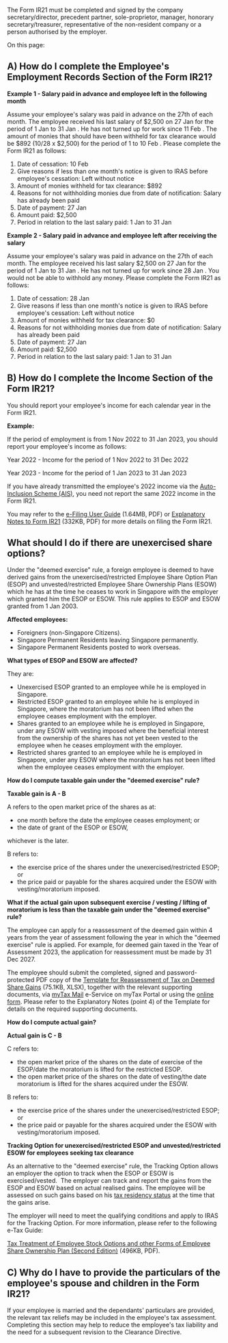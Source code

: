 The Form IR21 must be completed and signed by the company secretary/director, precedent partner, sole-proprietor, manager, honorary secretary/treasurer, representative of the non-resident company or a person authorised by the employer.

On this page:

## A) How do I complete the Employee's Employment Records Section of the Form IR21?

**Example 1 - Salary paid in advance and employee left in the following month**

Assume your employee's salary was paid in advance on the 27th of each month. The employee received his last salary of $2,500 on 27 Jan for the period
of 1 Jan to 31 Jan . He has not turned up for work since 11 Feb . The amount of monies that should have been withheld for tax clearance would be $892 (10/28 x $2,500) for the period of 1 to 10 Feb . Please complete the Form IR21 as
follows:

1. Date of cessation: 10 Feb
2. Give reasons if less than one month's notice is given to IRAS before employee's cessation: Left without notice
3. Amount of monies withheld for tax clearance: $892
4. Reasons for not withholding monies due from date of notification: Salary has already been paid
5. Date of payment: 27 Jan
6. Amount paid: $2,500
7. Period in relation to the last salary paid: 1 Jan to 31 Jan

**Example 2 - Salary paid in advance and employee left after receiving the salary**

Assume your employee's salary was paid in advance on the 27th of each month. The employee received his last salary $2,500 on 27 Jan for the period
of 1 Jan to 31 Jan . He has not turned up for work since 28 Jan . You would not be able to withhold any money. Please complete the Form IR21 as follows:

1. Date of cessation: 28 Jan
2. Give reasons if less than one month's notice is given to IRAS before employee's cessation: Left without notice
3. Amount of monies withheld for tax clearance: $0
4. Reasons for not withholding monies due from date of notification: Salary has already been paid
5. Date of payment: 27 Jan
6. Amount paid: $2,500
7. Period in relation to the last salary paid: 1 Jan to 31 Jan

## B) How do I complete the Income Section of the Form IR21?

You should report your employee's income for each calendar year in the Form IR21.

**Example:**

If the period of employment is from 1 Nov 2022 to 31 Jan 2023, you should report your employee's income as follows:

Year 2022 - Income for the period of 1 Nov 2022 to 31 Dec 2022

Year 2023 - Income for the period of 1 Jan 2023 to 31 Jan 2023

If you have already transmitted the employee's 2022 income via the [Auto-Inclusion Scheme (AIS)](https://www.iras.gov.sg/taxes/individual-income-tax/employers/auto-inclusion-scheme-(ais)-for-employment-income "Auto-Inclusion Scheme (AIS)"), you need not report the same 2022 income in the Form IR21.

You may refer to the [e-Filing User Guide](https://www.iras.gov.sg/media/docs/default-source/uploadedfiles/pdf/user-guide-efileir21.pdf?sfvrsn=1ac519e2_21 "User Guide-eFileIR21") (1.64MB, PDF) or [Explanatory Notes to Form IR21](https://www.iras.gov.sg/media/docs/default-source/uploadedfiles/pdf/explanatorynotestoformir22.pdf?sfvrsn=9cb04304_2 "Explanatory Notes to the Form IR21") (332KB, PDF) for more details on filing the Form IR21.

## What should I do if there are unexercised share options?

Under the "deemed exercise" rule, a foreign employee is deemed to have derived gains from the unexercised/restricted Employee Share Option Plan (ESOP) and unvested/restricted Employee Share Ownership Plans (ESOW) which he has at the time he ceases to
work in Singapore with the employer which granted him the ESOP or ESOW. This rule applies to ESOP and ESOW granted from 1 Jan 2003.

**Affected employees:**

- Foreigners (non-Singapore Citizens).
- Singapore Permanent Residents leaving Singapore permanently.
- Singapore Permanent Residents posted to work overseas.

**What types of ESOP and ESOW are affected?**

They are:

- Unexercised ESOP granted to an employee while he is employed in Singapore.
- Restricted ESOP granted to an employee while he is employed in Singapore, where the moratorium has not been lifted when the employee ceases employment with the employer.
- Shares granted to an employee while he is employed in Singapore, under any ESOW with vesting imposed where the beneficial interest from the ownership of the shares has not yet been vested to the employee when he ceases employment with the employer.
- Restricted shares granted to an employee while he is employed in Singapore, under any ESOW where the moratorium has not been lifted when the employee ceases employment with the employer.

**How do I compute taxable gain under the "deemed exercise" rule?**

**Taxable gain is A - B**

A refers to the open market price of the shares as at:

- one month before the date the employee ceases employment; or
- the date of grant of the ESOP or ESOW,

whichever is the later.

B refers to:

- the exercise price of the shares under the unexercised/restricted ESOP; or
- the price paid or payable for the shares acquired under the ESOW with vesting/moratorium imposed.

**What if the actual gain upon subsequent exercise / vesting / lifting of moratorium is less than the taxable gain under the "deemed exercise" rule?**

The employee can apply for a reassessment of the deemed gain within 4 years from the year of assessment following the year in which the "deemed exercise" rule is applied. For example, for deemed gain taxed in the Year of Assessment 2023, the application for reassessment must be made by 31 Dec 2027.

The employee should submit the completed, signed and password-protected PDF copy of the [Template for Reassessment of Tax on Deemed Share Gains](https://www.iras.gov.sg/docs/default-source/individual-income-tax/employers/template-for-reassessment-of-tax-on-deemed-share-gains.xlsx?sfvrsn=602766ba_6) (75.1KB, XLSX), together with the relevant supporting documents, via [myTax Mail](https://mytax.iras.gov.sg/ESVWeb/default.aspx?target=MTAXMMain&toLoginSelection=true) e-Service on myTax Portal or using the [online form](https://www.iras.gov.sg/contact-us/individual-income-tax#title4). Please refer to the Explanatory Notes (point 4) of the Template for details on the required supporting documents.

**How do I compute actual gain?**

**Actual gain is C - B**

C refers to:

- the open market price of the shares on the date of exercise of the ESOP/date the moratorium is lifted for the restricted ESOP.
- the open market price of the shares on the date of vesting/the date moratorium is lifted for the shares acquired under the ESOW.

B refers to:

- the exercise price of the shares under the unexercised/restricted ESOP; or
- the price paid or payable for the shares acquired under the ESOW with vesting/moratorium imposed.

**Tracking Option for unexercised/restricted ESOP and unvested/restricted ESOW for employees seeking tax clearance**

As an alternative to the "deemed exercise" rule, the Tracking Option allows an employer the option to track when the ESOP or ESOW is exercised/vested.  The employer can track and report the gains from the ESOP and ESOW based on actual realised gains.
The employee will be assessed on such gains based on his [tax residency status](https://www.iras.gov.sg/taxes/individual-income-tax/basics-of-individual-income-tax/tax-residency-and-tax-rates/working-out-my-tax-residency "tax residency status") at the time that the gains arise.

The employer will need to meet the qualifying conditions and apply to IRAS for the Tracking Option. For more information, please refer to the following e-Tax Guide:

[Tax Treatment of Employee Stock Options and other Forms of Employee Share Ownership Plan (Second Edition)](https://www.iras.gov.sg/media/docs/default-source/e-tax/etaxguides_iit_esop_2013-6-24.pdf?sfvrsn=a27b49fd_32 "Tax Treatment of Employee Stock Options and other Forms of Employee Share Ownership Plan (Second Edition)") (496KB, PDF).

## C) Why do I have to provide the particulars of the employee's spouse and children in the Form IR21?

If your employee is married and the dependants' particulars are provided, the relevant tax reliefs may be included in the employee's tax assessment. Completing this section may help to reduce the employee's tax liability and the need for a subsequent revision to the Clearance Directive.